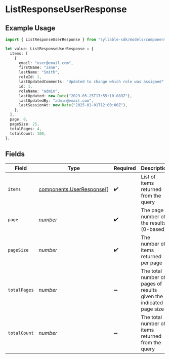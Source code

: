 # ListResponseUserResponse

## Example Usage

```typescript
import { ListResponseUserResponse } from "syllable-sdk/models/components";

let value: ListResponseUserResponse = {
  items: [
    {
      email: "user@email.com",
      firstName: "Jane",
      lastName: "Smith",
      roleId: 1,
      lastUpdatedComments: "Updated to change which role was assigned",
      id: 1,
      roleName: "admin",
      lastUpdated: new Date("2023-05-25T17:55:10.089Z"),
      lastUpdatedBy: "admin@email.com",
      lastSessionAt: new Date("2025-01-01T12:00:00Z"),
    },
  ],
  page: 0,
  pageSize: 25,
  totalPages: 4,
  totalCount: 100,
};
```

## Fields

| Field                                                                | Type                                                                 | Required                                                             | Description                                                          | Example                                                              |
| -------------------------------------------------------------------- | -------------------------------------------------------------------- | -------------------------------------------------------------------- | -------------------------------------------------------------------- | -------------------------------------------------------------------- |
| `items`                                                              | [components.UserResponse](../../models/components/userresponse.md)[] | :heavy_check_mark:                                                   | List of items returned from the query                                |                                                                      |
| `page`                                                               | *number*                                                             | :heavy_check_mark:                                                   | The page number of the results (0-based)                             | 0                                                                    |
| `pageSize`                                                           | *number*                                                             | :heavy_check_mark:                                                   | The number of items returned per page                                | 25                                                                   |
| `totalPages`                                                         | *number*                                                             | :heavy_minus_sign:                                                   | The total number of pages of results given the indicated page size   | 4                                                                    |
| `totalCount`                                                         | *number*                                                             | :heavy_minus_sign:                                                   | The total number of items returned from the query                    | 100                                                                  |